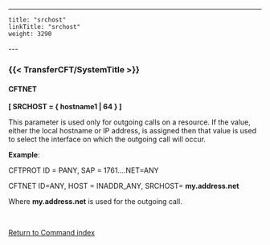 ---
    title: "srchost"
    linkTitle: "srchost"
    weight: 3290
---<span id="srchost"></span>

### {{< TransferCFT/SystemTitle  >}}

#### CFTNET

****[ SRCHOST = { hostname1 &#124; 64 } ]****

This parameter is used only for outgoing calls on a resource. If
the value, either the local hostname or IP address, is assigned then that value is used
to select the interface on which the outgoing call will occur.

****Example****:

CFTPROT ID = PANY, SAP
= 1761....NET=ANY

CFTNET ID=ANY,
HOST = INADDR_ANY, SRCHOST= ****my.address.net****

Where ****my.address.net****
is used for the outgoing call.

 

[Return to Command index](../../)
